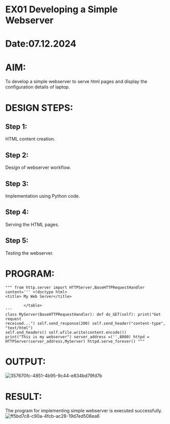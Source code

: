 # EX01 Developing a Simple Webserver

# Date:07.12.2024
# AIM:
To develop a simple webserver to serve html pages and display the configuration details of laptop.

# DESIGN STEPS:
## Step 1:
HTML content creation.

## Step 2:
Design of webserver workflow.

## Step 3:
Implementation using Python code.

## Step 4:
Serving the HTML pages.

## Step 5:
Testing the webserver.

# PROGRAM:
```
""" from http.server import HTTPServer,BaseHTTPRequestHandler
content=''' <!doctype html>
<title> My Web Server</title>

        </table>
'''
class MyServer(BaseHTTPRequestHandler): def do_GET(self): print("Get request
received...") self.send_response(200) self.send_header("content-type", "text/html")
self.end_headers() self.wfile.write(content.encode())
print("This is my webserver") server_address =('',8000) httpd =
HTTPServer(server_address,MyServer) httpd.serve_forever() """
```
            
# OUTPUT:
![357670fc-4851-4b95-9c44-e834bd79fd7b](https://github.com/user-attachments/assets/48d4c1bd-746a-41a3-8103-392f30421f28)

# RESULT:
The program for implementing simple webserver is executed successfully.
![ff5bd7c8-c90a-4fcb-ac28-19d7ed508ea6](https://github.com/user-attachments/assets/60258497-2a16-4154-8616-754509d716d5)
